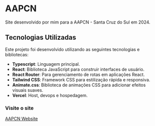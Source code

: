 # AAPCN

Site desenvolvido por mim para a AAPCN - Santa Cruz do Sul em 2024.

## Tecnologias Utilizadas

Este projeto foi desenvolvido utilizando as seguintes tecnologias e bibliotecas:

- **Typescript**: Linguagem principal.
- **React**: Biblioteca JavaScript para construir interfaces de usuário.
- **React Router**: Para gerenciamento de rotas em aplicações React.
- **Tailwind CSS**: Framework CSS para estilização rápida e responsiva.
- **Animate.css**: Biblioteca de animações CSS para adicionar efeitos visuais suaves.
- **Vercel**: Host, devops e hospedagem.

### Visite o site

[AAPCN Website](https://aapcn.vercel.app/)

